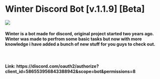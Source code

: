 # Winter Discord Bot [v.1.1.9] [Beta]

<html>
  <head>
  </head>
  <body>
    <img src="https://wallpaperaccess.com/full/119261.jpg">
    <p> <h4> Winter is a bot made for discord, original project started two years ago. Winter was made to perfrom some basic tasks but now with more knowledge i have added a bunch         of new stuff for you guys to check out. </h4></p>
  <br>
  <p> <h4> Link: https://discord.com/oauth2/authorize?client_id=586553956843388942&scope=bot&permissions=8 </h4></p>
  </body>
</html>
